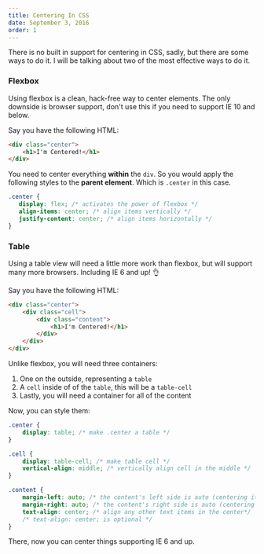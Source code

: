 ```yaml
---
title: Centering In CSS
date: September 3, 2016
order: 1
---
```


There is no built in support for centering in CSS, sadly, but there are some ways to do it. I will be talking about two of the most effective ways to do it.

### Flexbox

Using flexbox is a clean, hack-free way to center elements. The only downside is browser support, don't use this if you need to support IE 10 and below.

Say you have the following HTML:

```html
<div class="center">
    <h1>I'm Centered!</h1>
</div>
```

You need to center everything **within** the `div`. So you would apply the following styles to the **parent element**. Which is `.center` in this case.

```css
.center {
   display: flex; /* activates the power of flexbox */
   align-items: center; /* align items vertically */
   justify-content: center; /* align items horizontally */
}
```

### Table

Using a table view will need a little more work than flexbox, but will support many more browsers. Including IE 6 and up! 👌

Say you have the following HTML:

```html
<div class="center">
    <div class="cell">
        <div class="content">
            <h1>I'm Centered!</h1>
        </div>
    </div>
</div>
```

Unlike flexbox, you will need three containers:

1. One on the outside, representing a `table`
2. A `cell` inside of of the `table`, this will be a `table-cell`
3. Lastly, you will need a container for all of the content


Now, you can style them:

```css
.center {
    display: table; /* make .center a table */
}

.cell {
    display: table-cell; /* make table cell */
    vertical-align: middle; /* vertically align cell in the middle */
}

.content {
    margin-left: auto; /* the content's left side is auto (centering it) */
    margin-right: auto; /* the content's right side is auto (centering it) */
    text-align: center; /* align any other text items in the center*/
    /* text-align: center; is optional */
}
```

There, now you can center things supporting IE 6 and up.

